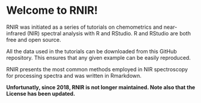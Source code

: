 # Welcome to RNIR!

RNIR was initiated as a series of tutorials on chemometrics and near-infrared (NIR) spectral analysis with R and RStudio. R and RStudio are both free and open source.

All the data used in the tutorials can be downloaded from this GitHub repository. This ensures that any given example can be easily reproduced.

RNIR presents the most common methods employed in NIR spectroscopy for processing spectra and was written in Rmarkdown.

**Unfortunatly, since 2018, RNIR is not longer maintained. Note also that the License has been updated.**